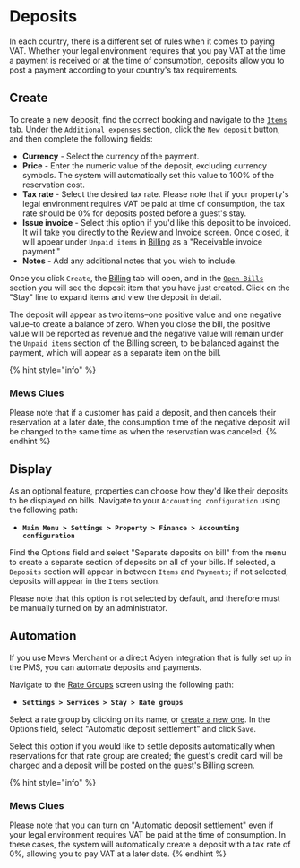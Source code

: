 # Deposits

In each country, there is a different set of rules when it comes to paying VAT. Whether your legal environment requires that you pay VAT at the time a payment is received or at the time of consumption, deposits allow you to post a payment according to your country's tax requirements.

## Create

To create a new deposit, find the correct booking and navigate to the [`Items` ](https://mews-systems.gitbook.io/guide/commander/reservations/reservation-module#items)tab. Under the `Additional expenses` section, click the `New deposit` button, and then complete the following fields:

* **Currency** - Select the currency of the payment.
* **Price** - Enter the numeric value of the deposit, excluding currency symbols. The system will automatically set this value to 100% of the reservation cost.
* **Tax rate** - Select the desired tax rate. Please note that if your property's legal environment requires VAT be paid at time of consumption, the tax rate should be 0% for deposits posted before a guest's stay. 
* **Issue invoice** - Select this option if you'd like this deposit to be invoiced. It will take you directly to the Review and Invoice screen. Once closed, it will appear under `Unpaid items` in [Billing](https://mews-systems.gitbook.io/guide/commander/profiles/customer-profile#billing) as a "Receivable invoice payment."
* **Notes** - Add any additional notes that you wish to include.

Once you click `Create`, the [Billing](https://mews-systems.gitbook.io/guide/commander/profiles/customer-profile#billing) tab will open, and in the [`Open Bills`](https://mews-systems.gitbook.io/guide/commander/profiles/customer-profile/billing/open-bills) section you will see the deposit item that you have just created. Click on the "Stay" line to expand items and view the deposit in detail.

The deposit will appear as two items–one positive value and one negative value–to create a balance of zero. When you close the bill, the positive value will be reported as revenue and the negative value will remain under the `Unpaid items` section of the Billing screen, to be balanced against the payment, which will appear as a separate item on the bill.

{% hint style="info" %}
### Mews Clues

Please note that if a customer has paid a deposit, and then cancels their reservation at a later date, the consumption time of the negative deposit will be changed to the same time as when the reservation was canceled.
{% endhint %}

## Display

As an optional feature, properties can choose how they'd like their deposits to be displayed on bills. Navigate to your `Accounting configuration` using the following path:

* **`Main Menu > Settings > Property > Finance > Accounting configuration`**

Find the Options field and select "Separate deposits on bill" from the menu to create a separate section of deposits on all of your bills. If selected, a `Deposits` section will appear in between `Items` and `Payments`; if not selected, deposits will appear in the `Items` section. 

Please note that this option is not selected by default, and therefore must be manually turned on by an administrator.

## Automation

If you use Mews Merchant or a direct Adyen integration that is fully set up in the PMS, you can automate deposits and payments.

Navigate to the [Rate Groups](https://mews-systems.gitbook.io/guide/commander/settings/sales-settings/services/stay-services/rate-groups) screen using the following path:

* **`Settings > Services > Stay > Rate groups`**

Select a rate group by clicking on its name, or [create a new one](https://mews-systems.gitbook.io/guide/commander/settings/sales-settings/services/stay-services/rate-groups#create). In the Options field, select "Automatic deposit settlement" and click `Save`.

Select this option if you would like to settle deposits automatically when reservations for that rate group are created; the guest's credit card will be charged and a deposit will be posted on the guest's [Billing ](https://mews-systems.gitbook.io/guide/commander/profiles/customer-profile#billing)screen.

{% hint style="info" %}
### Mews Clues

Please note that you can turn on "Automatic deposit settlement" even if your legal environment requires VAT be paid at the time of consumption. In these cases, the system will automatically create a deposit with a tax rate of 0%, allowing you to pay VAT at a later date. 
{% endhint %}

